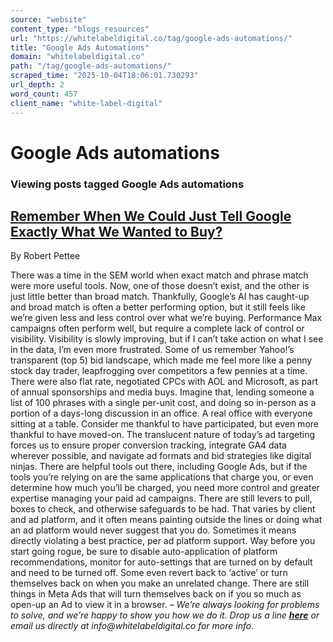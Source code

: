 ```yaml
---
source: "website"
content_type: "blogs_resources"
url: "https://whitelabeldigital.co/tag/google-ads-automations/"
title: "Google Ads Automations"
domain: "whitelabeldigital.co"
path: "/tag/google-ads-automations/"
scraped_time: "2025-10-04T18:06:01.730293"
url_depth: 2
word_count: 457
client_name: "white-label-digital"
---
```


# Google Ads automations

### Viewing posts tagged Google Ads automations

## [Remember When We Could Just Tell Google Exactly What We Wanted to Buy?](https://whitelabeldigital.co/remember-when-we-could-just-tell-google-exactly-what-we-wanted-to-buy/)

By Robert Pettee

There was a time in the SEM world when exact match and phrase match were more useful tools. Now, one of those doesn’t exist, and the other is just little better than broad match. Thankfully, Google’s AI has caught-up and broad match is often a better performing option, but it still feels like we’re given less and less control over what we’re buying. Performance Max campaigns often perform well, but require a complete lack of control or visibility. Visibility is slowly improving, but if I can’t take action on what I see in the data, I’m even more frustrated. Some of us remember Yahoo!’s transparent (top 5) bid landscape, which made me feel more like a penny stock day trader, leapfrogging over competitors a few pennies at a time. There were also flat rate, negotiated CPCs with AOL and Microsoft, as part of annual sponsorships and media buys. Imagine that, lending someone a list of 100 phrases with a single per-unit cost, and doing so in-person as a portion of a days-long discussion in an office. A real office with everyone sitting at a table. Consider me thankful to have participated, but even more thankful to have moved-on. The translucent nature of today’s ad targeting forces us to ensure proper conversion tracking, integrate GA4 data wherever possible, and navigate ad formats and bid strategies like digital ninjas. There are helpful tools out there, including Google Ads, but if the tools you’re relying on are the same applications that charge you, or even determine how much you’ll be charged, you need more control and greater expertise managing your paid ad campaigns. There are still levers to pull, boxes to check, and otherwise safeguards to be had. That varies by client and ad platform, and it often means painting outside the lines or doing what an ad platform would never suggest that you do. Sometimes it means directly violating a best practice, per ad platform support. Way before you start going rogue, be sure to disable auto-application of platform recommendations, monitor for auto-settings that are turned on by default and need to be turned off. Some even revert back to ‘active’ or turn themselves back on when you make an unrelated change. There are still things in Meta Ads that will turn themselves back on if you so much as open-up an Ad to view it in a browser. – _We’re always looking for problems to solve, and we’re happy to show you how we do it. Drop us a line [**here**](https://whitelabeldigital.co/contact/) or email us directly at _info@whitelabeldigital.co_ for more info._